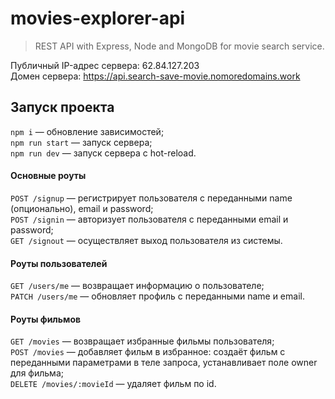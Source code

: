 # movies-explorer-api

> REST API with Express, Node and MongoDB for movie search service.

Публичный IP-адрес сервера: 62.84.127.203     
Домен сервера: <https://api.search-save-movie.nomoredomains.work>   

## Запуск проекта

`npm i` — обновление зависимостей;   
`npm run start` — запуск сервера;   
`npm run dev` — запуск сервера с hot-reload.   

#### Основные роуты

`POST /signup` — регистрирует пользователя c переданными name (опционально), email и password;    
`POST /signin` — авторизует пользователя с переданными email и password;    
`GET /signout` — осуществляет выход пользователя из системы.  

#### Роуты пользователей

`GET /users/me` — возвращает информацию о пользователе;  
`PATCH /users/me` — обновляет профиль с переданными name и email.  

#### Роуты фильмов

`GET /movies` — возвращает избранные фильмы пользователя;  
`POST /movies` — добавляет фильм в избранное: создаёт фильм с переданными параметрами в теле запроса, устанавливает поле owner для фильма;  
`DELETE /movies/:movieId` — удаляет фильм по id.    
